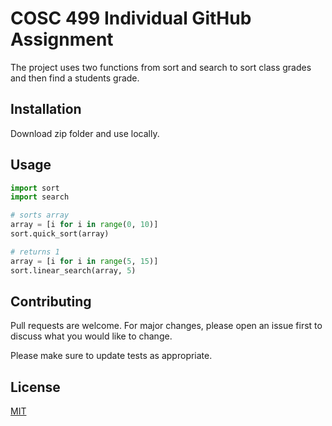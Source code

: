 # COSC 499 Individual GitHub Assignment

The project uses two functions from sort and search to sort class grades and then find a students grade.

## Installation

Download zip folder and use locally.

## Usage

```python
import sort
import search

# sorts array
array = [i for i in range(0, 10)]
sort.quick_sort(array)

# returns 1
array = [i for i in range(5, 15)]
sort.linear_search(array, 5)
```

## Contributing
Pull requests are welcome. For major changes, please open an issue first to discuss what you would like to change.

Please make sure to update tests as appropriate.

## License
[MIT](https://choosealicense.com/licenses/mit/)